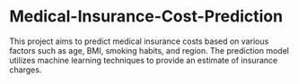# Medical-Insurance-Cost-Prediction
This project aims to predict medical insurance costs based on various factors such as age, BMI, smoking habits, and region. The prediction model utilizes machine learning techniques to provide an estimate of insurance charges.
